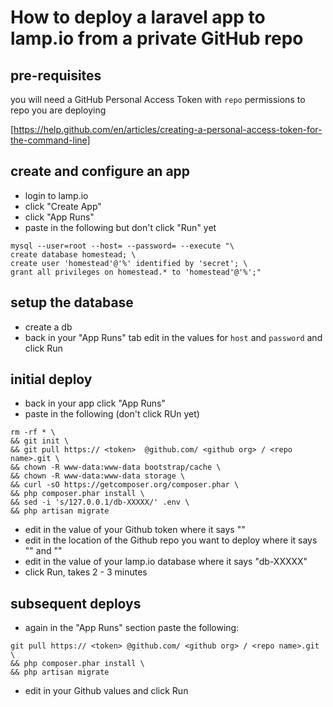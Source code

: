 # How to deploy a laravel app to lamp.io from a private GitHub repo

## pre-requisites
you will need a GitHub Personal Access Token with `repo` permissions to repo you are deploying

[https://help.github.com/en/articles/creating-a-personal-access-token-for-the-command-line]

## create and configure an app

- login to lamp.io
- click "Create App"
- click "App Runs"
- paste in the following but don't click "Run" yet

```
mysql --user=root --host= --password= --execute "\
create database homestead; \
create user 'homestead'@'%' identified by 'secret'; \
grant all privileges on homestead.* to 'homestead'@'%';"
```

## setup the database

- create a db
- back in your "App Runs" tab edit in the values for `host` and `password` and click Run

## initial deploy
- back in your app click "App Runs"
- paste in the following (don't click RUn yet)

```
rm -rf * \
&& git init \
&& git pull https:// <token>  @github.com/ <github org> / <repo name>.git \
&& chown -R www-data:www-data bootstrap/cache \
&& chown -R www-data:www-data storage \
&& curl -sO https://getcomposer.org/composer.phar \
&& php composer.phar install \
&& sed -i 's/127.0.0.1/db-XXXXX/' .env \
&& php artisan migrate
```
- edit in the value of your Github token where it says "<token>" 
- edit in the location of the Github repo you want to deploy where it says "<github org>" and "<repo name>"
- edit in the value of your lamp.io database where it says "db-XXXXX"
- click Run, takes 2 - 3 minutes

## subsequent deploys
- again in the "App Runs" section paste the following:
```
git pull https:// <token> @github.com/ <github org> / <repo name>.git \
&& php composer.phar install \
&& php artisan migrate
```
- edit in your Github values and click Run
